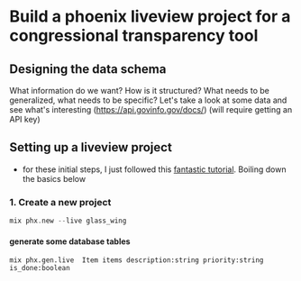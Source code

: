 # Build a phoenix liveview project for a congressional transparency tool

## Designing the data schema
What information do we want? 
How is it structured? 
What needs to be generalized, what needs to be specific?
Let's take a look at some data and see what's interesting (https://api.govinfo.gov/docs/) (will require getting an API key)

## Setting up a liveview project 

- for these initial steps, I just followed this [fantastic tutorial](https://medium.com/swlh/tutorial-693a566ea417). Boiling down the basics below

### 1. Create a new project 
```elixir
mix phx.new --live glass_wing
```
#### generate some database tables
```
mix phx.gen.live  Item items description:string priority:string is_done:boolean
```